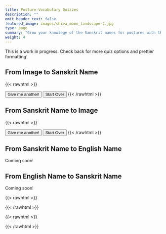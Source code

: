 ```yaml
---
title: Posture-Vocabulary Quizzes
description: ""
omit_header_text: false
featured_image: images/shiva_moon_landscape-2.jpg
type: page
summary: "Grow your knowlege of the Sanskrit names for postures with this quizzing app!"
weight: 4
---
```


This is a work in progress.  Check back for more quiz options and prettier formatting!

## From Image to Sanskrit Name

{{< rawhtml >}}
<div quiz-type="image-to-sanskrit" id="image-to-sanskrit-question"></div>
<p quiz-type= "image-to-sanskrit" id="image-to-sanskrit-accounting"></p>
<button quiz-type="image-to-sanskrit" class="quiz-button" id="image-to-sanskrit-go-again" type="button">Give me another!</button> 
<button quiz-type="image-to-sanskrit" class="quiz-button hide-at-start" id="image-to-sanskrit-start-over" type="button">Start Over</button> 
{{< /rawhtml >}}

## From Sanskrit Name to Image

{{< rawhtml >}}
<div quiz-type="sanskrit-to-image" id="sanskrit-to-image-question"></div>
<p quiz-type= "sanskrit-to-image" id="sanskrit-to-image-accounting"></p>
<button quiz-type="sanskrit-to-image" class="quiz-button" id="sanskrit-to-image-go-again" type="button">Give me another!</button> 
<button quiz-type="sanskrit-to-image" class="quiz-button hide-at-start" id="sanskrit-to-image-start-over" type="button">Start Over</button> 
{{< /rawhtml >}}

## From Sanskrit Name to English Name

Coming soon!

## From English Name to Sanskrit Name

Coming soon!

{{< rawhtml >}}
<script>
const postures = [
    {
      "sanskrit": "samasthitiḥ",
      "english": "Even Standing",
      "audio": "/audio/samasthiti.m4a",
      "image": "/images/primary/sama.jpeg",
      "details": "/articles/primary/index.html#sūryanamaskāra-a-sequence"
    },
    {
        "sanskrit": "uttānasana A",
        "english": "Stretching Out A",
        "audio": "/audio/uttana-a.m4a",
        "image": "/images/primary/uttana-a.jpeg",
        "details": "/articles/primary/index.html#sūryanamaskāra-a-sequence"
    },
    {
        "sanskrit": "uttānasana B",
        "english": "Stretching Out B",
        "audio": "/audio/uttana-b.m4a",
        "image": "/images/primary/uttana-b.jpeg",
        "details": "/articles/primary/index.html#sūryanamaskāra-a-sequence"
    },
    {
        "sanskrit": "caturaṅgadaṇḍāsana",
        "english": "Four-Limbed Stick Posture",
        "audio": "/audio/catur.m4a",
        "image": "/images/primary/catur.jpeg",
        "details": "/articles/primary/index.html#sūryanamaskāra-a-sequence"
    },
    {
        "sanskrit": "ūrdhvamukhaśvānāsana",
        "english": "Upward-Face Dog Posture",
        "audio": "/audio/updog.m4a",
        "image": "/images/primary/updog.jpeg",
        "details": "/articles/primary/index.html#sūryanamaskāra-a-sequence"
    },
    {
        "sanskrit": "adhomukhaśvānāsana",
        "english": "Downward-Face Dog Posture",
        "audio": "/audio/downdog.m4a",
        "image": "/images/primary/downdog.jpeg",
        "details": "/articles/primary/index.html#sūryanamaskāra-a-sequence"
    },
    {
        "sanskrit": "pādāṅguṣṭhāsana",
        "english": "Thumb to Foot Posture (or Big Toe of the Foot Posture)",
        "audio": "/audio/padangusta.m4a",
        "image": "/images/primary/padangushthasana.jpeg",
        "details": "/articles/primary/index.html#pādāṅguṣṭhāsana"
    },
    {
        "sanskrit": "pādahastāsana",
        "english": "Hand under Foot Posture",
        "audio": "/audio/padahastasana.m4a",
        "image": "/images/primary/padahasta.jpeg",
        "details": "/articles/primary/index.html#pādāhastāsana"
    },
    {
        "sanskrit": "trikoṇāsana",
        "english": "Triangle Posture",
        "audio": "/audio/trikonasana.m4a",
        "image": "/images/primary/trikona.jpeg",
        "details": "/articles/primary/index.html#trikoṇāsana"
    },
    {
        "sanskrit": "parivṛttatrikoṇāsana",
        "english": "Revolved Triangle Posture",
        "audio": "/audio/parivrttatrikonasana.m4a",
        "image": "/images/primary/parivrttatrikona.jpeg",
        "details": "/articles/primary/index.html#parivṛttatrikoṇāsana"
    },
    {
        "sanskrit": "parśvakoṇāsana",
        "english": "Side Angle Posture",
        "audio": "/audio/parshvakona.m4a",
        "image": "/images/primary/parsvakona.jpeg",
        "details": "/articles/primary/index.html#parśvakoṇāsana"
    },
    {
        "sanskrit": "parivṛttaparśvakoṇāsana",
        "english": "Revolved Side Angle Posture",
        "audio": "/audio/parivrttaparshva.m4a",
        "image": "/images/primary/parivrttaparsvakona.jpeg",
        "details": "/articles/primary/index.html#parivṛttaparśvakoṇāsana"
    },
    {
        "sanskrit": "prasāritapādottānāsana A",
        "english": "Stretching Out to Spread Feet Posture A",
        "audio": "/audio/prsarita.m4a",
        "image": "/images/primary/prasarita-a.jpeg",
        "details": "/articles/primary/index.html#prasāritapādottānāsana"
    },
    {
        "sanskrit": "prasāritapādottānāsana B",
        "english": "Stretching Out to Spread Feet Posture B",
        "audio": "/audio/prsarita.m4a",
        "image": "/images/primary/prasarita-b.jpeg",
        "details": "/articles/primary/index.html#prasāritapādottānāsana"
    },
    {
        "sanskrit": "prasāritapādottānāsana C",
        "english": "Stretching Out to Spread Feet Posture C",
        "audio": "/audio/prsarita.m4a",
        "image": "/images/primary/prasarita-c.jpeg",
        "details": "/articles/primary/index.html#prasāritapādottānāsana"
    },
    {
        "sanskrit": "prasāritapādottānāsana D",
        "english": "Stretching Out to Spread Feet Posture D",
        "audio": "/audio/prsarita.m4a",
        "image": "/images/primary/prasarita-d.jpeg",
        "details": "/articles/primary/index.html#prasāritapādottānāsana"
    },
    {
        "sanskrit": "parśvottānāsana",
        "english": "Stretching Out to the Side Posture",
        "audio": "/audio/parshvottana.m4a",
        "image": "/images/primary/parsva.jpeg",
        "details": "/articles/primary/index.html#parśvottānāsana"
    },
    {
        "sanskrit": "utthitahastapādāṅguṣṭhāsana A",
        "english": "Standing Hand-to-Big-Toe-of-the-Foot Posture A",
        "audio": "/audio/utthitahasta.m4a",
        "image": "/images/primary/utthitahasta-a.jpeg",
        "details": "/articles/primary/index.html#utthitahastapādāṅguṣṭhāsana"
    },
    {
        "sanskrit": "utthitahastapādāṅguṣṭhāsana B",
        "english": "Standing Hand-to-Big-Toe-of-the-Foot Posture B",
        "audio": "/audio/utthitahasta.m4a",
        "image": "/images/primary/utthitahasta-b.jpeg",
        "details": "/articles/primary/index.html#utthitahastapādāṅguṣṭhāsana"
    },
    {
        "sanskrit": "utthitahastapādāṅguṣṭhāsana C",
        "english": "Standing Hand-to-Big-Toe-of-the-Foot Posture C",
        "audio": "/audio/utthitahasta.m4a",
        "image": "/images/primary/utthitahasta-c.jpeg",
        "details": "/articles/primary/index.html#utthitahastapādāṅguṣṭhāsana"
    },
    {
        "sanskrit": "utthitahastapādāṅguṣṭhāsana D",
        "english": "Standing Hand-to-Big-Toe-of-the-Foot Posture D",
        "audio": "/audio/utthitahasta.m4a",
        "image": "/images/primary/utthitahasta-d.jpeg",
        "details": "/articles/primary/index.html#utthitahastapādāṅguṣṭhāsana"
    },
    {
        "sanskrit": "ardhabaddhapadmottānāsana",
        "english": "Stretching out in Half Bound Lotus Posture",
        "audio": "/audio/ardhabaddhapadmottana.m4a",
        "image": "/images/primary/ardhabaddhapadmottana.jpeg",
        "details": "/articles/primary/index.html#ardhabaddhapadmottānāsana"
    },
    {
        "sanskrit": "utkaṭāsana",
        "english": "Fierce Posture (often called Chair Posture)",
        "audio": "/audio/utkata.m4a",
        "image": "/images/primary/utkata.jpeg",
        "details": "/articles/primary/index.html#utkaṭāsana"
    },
    {
        "sanskrit": "vīrabhadrāsana A",
        "english": "Auspicious Hero Posture A (also called Warrior Posture)",
        "audio": "/audio/virabhadra.m4a",
        "image": "/images/primary/vira-1.jpeg",
        "details": "/articles/primary/index.html#vīrabhadrāsana"
    },
    {
        "sanskrit": "vīrabhadrāsana B",
        "english": "Auspicious Hero Posture B (also called Warrior Posture)",
        "audio": "/audio/virabhadra.m4a",
        "image": "/images/primary/vira-2.jpeg",
        "details": "/articles/primary/index.html#vīrabhadrāsana"
    },
    {
        "sanskrit": "daṇḍāsana",
        "english": "Stick Posture",
        "audio": "/audio/danda.m4a",
        "image": "/images/primary/dandasana.jpeg",
        "details": "/articles/primary/index.html#daṇḍāsana"
    },
    {
        "sanskrit": "paścimottānāsana A",
        "english": "West Stretching Out Posture A",
        "audio": "/audio/paschimottana.m4a",
        "image": "/images/primary/paschi-a.jpeg",
        "details": "/articles/primary/index.html#paścimottānāsana-a"
    },
    {
        "sanskrit": "paścimottānāsana B",
        "english": "West Stretching Out Posture B",
        "audio": "/audio/paschimottana.m4a",
        "image": "/images/primary/paschi-b.jpeg",
        "details": "/articles/primary/index.html#paścimottānāsana-b"
    },
    {
        "sanskrit": "paścimottānāsana C",
        "english": "West Stretching Out Posture C",
        "audio": "/audio/paschimottana.m4a",
        "image": "/images/primary/paschi-c.jpeg",
        "details": "/articles/primary/index.html#paścimottānāsana-c"
    },
    {
        "sanskrit": "pūrvottānāsana",
        "english": "East Stretching out Posture",
        "audio": "/audio/purvottana.m4a",
        "image": "/images/primary/purvo.jpeg",
        "details": "/articles/primary/index.html#pūrvottānāsana"
    },
    {
        "sanskrit": "ardhabaddhapadmapaścimottānāsana",
        "english": "Half Bound Lotus West Stretching out Posture",
        "audio": "/audio/ardhabaddhapadmapaschima.m4a",
        "image": "/images/primary/abpp.jpeg",
        "details": "/articles/primary/index.html#ardhabaddhapadmapaścimottānāsana"
    },
    {
        "sanskrit": "tryaṅgamukhaikapādapaścimottānāsana",
        "english": "Three-Limbed Face to One Leg West Stretching out Posture",
        "audio": "/audio/tryanga.m4a",
        "image": "/images/primary/trianga.jpeg",
        "details": "/articles/primary/index.html#tryaṅgamukhaikapādapaścimottānāsana"
    },
    {
        "sanskrit": "jānuśīrṣāsana A",
        "english": "Head to Knee Posture A",
        "audio": "/audio/janushirsha.m4a",
        "image": "/images/primary/janu-a.jpeg",
        "details": "/articles/primary/index.html#jānuśīrṣāsana-a"
    },
    {
        "sanskrit": "jānuśīrṣāsana B",
        "english": "Head to Knee Posture B",
        "audio": "/audio/janushirsha.m4a",
        "image": "/images/primary/janu-b.jpeg",
        "details": "/articles/primary/index.html#jānuśīrṣāsana-b"
    },
    {
        "sanskrit": "jānuśīrṣāsana C",
        "english": "Head to Knee Posture C",
        "audio": "/audio/janushirsha.m4a",
        "image": "/images/primary/janu-c.jpeg",
        "details": "/articles/primary/index.html#jānuśīrṣāsana-c"
    },
    {
        "sanskrit": "marīcyāsana A",
        "english": "Marīci Posture A",
        "audio": "/audio/marici.m4a",
        "image": "/images/primary/mari-a.jpeg",
        "details": "/articles/primary/index.html#marīcyāsana-a"
    },
    {
        "sanskrit": "marīcyāsana B",
        "english": "Marīci Posture B",
        "audio": "/audio/marici.m4a",
        "image": "/images/primary/mari-b.jpeg",
        "details": "/articles/primary/index.html#marīcyāsana-a"
    },
    {
        "sanskrit": "marīcyāsana C",
        "english": "Marīci Posture C",
        "audio": "/audio/marici.m4a",
        "image": "/images/primary/mari-c.jpeg",
        "details": "/articles/primary/index.html#marīcyāsana-a"
    },
    {
        "sanskrit": "marīcyāsana D",
        "english": "Marīci Posture D",
        "audio": "/audio/marici.m4a",
        "image": "/images/primary/mari-d.jpeg",
        "details": "/articles/primary/index.html#marīcyāsana-a"
    },
    {
        "sanskrit": "nāvāsana",
        "english": "Boat Posture",
        "audio": "/audio/nava.m4a",
        "image": "/images/primary/nava.jpeg",
        "details": "/articles/primary/index.html#nāvāsana"
    },
    {
        "sanskrit": "bhujapīḍāsana A",
        "english": "Pressure on the Shoulders Posture A",
        "audio": "/audio/bhuja.m4a",
        "image": "/images/primary/bhuja-a.jpeg",
        "details": "/articles/primary/index.html#bhujapīḍāsana"
    },
    {
        "sanskrit": "bhujapīḍāsana B",
        "english": "Pressure on the Shoulders Posture B",
        "audio": "/audio/bhuja.m4a",
        "image": "/images/primary/bhuja-b.jpeg",
        "details": "/articles/primary/index.html#bhujapīḍāsana"
    },
    {
        "sanskrit": "kūrmāsana",
        "english": "Tortoise Posture",
        "audio": "/audio/kurma.m4a",
        "image": "/images/primary/kurma.jpeg",
        "details": "/articles/primary/index.html#kūrmāsana"
    },
    {
        "sanskrit": "suptakūrmāsana",
        "english": "Sleeping Tortoise Posture",
        "audio": "/audio/suptakurma.m4a",
        "image": "/images/primary/suptak.jpeg",
        "details": "/articles/primary/index.html#suptakūrmāsana"
    },
    {
        "sanskrit": "garbhapiṇḍāsana",
        "english": "Embryo in the Womb Posture",
        "audio": "/audio/garbha.m4a",
        "image": "/images/primary/garbha.jpeg",
        "details": "/articles/primary/index.html#garbhapiṇḍāsana"
    },
    {
        "sanskrit": "kukkuṭāsana",
        "english": "Rooster Posture",
        "audio": "/audio/kukkuta.m4a",
        "image": "/images/primary/kukku.jpeg",
        "details": "/articles/primary/index.html#kukkuṭāsana"
    },
    {
        "sanskrit": "baddhakoṇāsana A",
        "english": "Bound Angle Posture A",
        "audio": "/audio/baddhakona.m4a",
        "image": "/images/primary/baddhak-a.jpeg",
        "details": "/articles/primary/index.html#baddhakoṇāsana"
    },
    {
        "sanskrit": "baddhakoṇāsana B",
        "english": "Bound Angle Posture B",
        "audio": "/audio/baddhakona.m4a",
        "image": "/images/primary/baddhak-b.jpeg",
        "details": "/articles/primary/index.html#baddhakoṇāsana"
    },
    {
        "sanskrit": "upaviṣṭakoṇāsana A / suptakoṇāsana B",
        "english": "'Entered-into' Angle Posture A / Sleeping Angle Posture B",
        "audio": "/audio/upavishta.m4a",
        "image": "/images/primary/upa-a.jpeg",
        "details": "/articles/primary/index.html#upaviṣṭakoṇāsana"
    },
    {
        "sanskrit": "upaviṣṭakoṇāsana B",
        "english": "'Entered-into' Angle Posture B",
        "audio": "/audio/upavishta.m4a",
        "image": "/images/primary/upa-b.jpeg",
        "details": "/articles/primary/index.html#upaviṣṭakoṇāsana"
    },
    {
        "sanskrit": "suptakoṇāsana A",
        "english": "Sleeping Angle Posture A",
        "audio": "/audio/suptakona.m4a",
        "image": "/images/primary/suptakona-a.jpeg",
        "details": "/articles/primary/index.html#suptakoṇāsana"
    },
    {
        "sanskrit": "suptapādāṅguṣṭhāsana A",
        "english": "Sleeping Sleeping Thumb-to-Foot Posture A",
        "audio": "/audio/suptapada.m4a",
        "image": "/images/primary/suptapada-a.jpeg",
        "details": "/articles/primary/index.html#suptapādāṅguṣṭhāsana"
    },
    {
        "sanskrit": "suptapādāṅguṣṭhāsana B",
        "english": "Sleeping Sleeping Thumb-to-Foot Posture B",
        "audio": "/audio/suptapada.m4a",
        "image": "/images/primary/suptapada-b.jpeg",
        "details": "/articles/primary/index.html#suptapādāṅguṣṭhāsana"
    },
    {
        "sanskrit": "suptapādāṅguṣṭhāsana C",
        "english": "Sleeping Sleeping Thumb-to-Foot Posture C",
        "audio": "/audio/suptapada.m4a",
        "image": "/images/primary/suptapada-c.jpeg",
        "details": "/articles/primary/index.html#suptapādāṅguṣṭhāsana"
    },
    {
        "sanskrit": "suptapādāṅguṣṭhāsana D",
        "english": "Sleeping Sleeping Thumb-to-Foot Posture D",
        "audio": "/audio/suptapada.m4a",
        "image": "/images/primary/suptapada-d.jpeg",
        "details": "/articles/primary/index.html#suptapādāṅguṣṭhāsana"
    },
    {
        "sanskrit": "ubhayapādāṅguṣṭhāsana A",
        "english": "Thumbs to Both Feet Posture A",
        "audio": "/audio/ubhayapada.m4a",
        "image": "/images/primary/ubhaya-a.jpeg",
        "details": "/articles/primary/index.html#ubhayapādāṅguṣṭhāsana"
    },
    {
        "sanskrit": "ubhayapādāṅguṣṭhāsana B",
        "english": "Thumbs to Both Feet Posture B",
        "audio": "/audio/ubhayapada.m4a",
        "image": "/images/primary/ubhaya-b.jpeg",
        "details": "/articles/primary/index.html#ubhayapādāṅguṣṭhāsana"
    },
    {
        "sanskrit": "ūrdhvamukhapaścimottānāsana",
        "english": "Upward Face West Stretching out Posture",
        "audio": "/audio/urdhvamukha.m4a",
        "image": "/images/primary/urdhvamukha.jpeg",
        "details": "/articles/primary/index.html#ūrdhvamukhapaścimottānāsana"
    },
    {
        "sanskrit": "setubandhāsana",
        "english": "Bridge-Binding Posture",
        "audio": "/audio/setu.m4a",
        "image": "/images/primary/setu.jpeg",
        "details": "/articles/primary/index.html#setubandhāsana"
    },
    {
        "sanskrit": "sālambhasarvāṅgāsana",
        "english": "Posture where All Limbs are Held Up (AKA Shoulder Stand)",
        "audio": "/audio/salambha.m4a",
        "image": "/images/primary/shoulder.jpeg",
        "details": "/articles/primary/index.html#sālambhasarvāṅgāsana"
    },
    {
        "sanskrit": "hālāsana",
        "english": "Plow Posture",
        "audio": "/audio/hala.m4a",
        "image": "/images/primary/hala.jpeg",
        "details": "/articles/primary/index.html#hālāsana"
    },
    {
        "sanskrit": "ūrdhvapadmāsana",
        "english": "Upward Lotus Posture",
        "audio": "/audio/urdhvapadma.m4a",
        "image": "/images/primary/urdhvapadma.jpeg",
        "details": "/articles/primary/index.html#ūrdhvapadmāsana"
    },
    {
        "sanskrit": "piṇḍāsana",
        "english": "Embryo Posture",
        "audio": "/audio/pinda.m4a",
        "image": "/images/primary/pinda.jpeg",
        "details": "/articles/primary/index.html#piṇḍāsana"
    },
    {
        "sanskrit": "matsyāsana",
        "english": "Fish Posture",
        "audio": "/audio/matsya.m4a",
        "image": "/images/primary/matsya.jpeg",
        "details": "/articles/primary/index.html#matsyāsana"
    },
    {
        "sanskrit": "uttānapādāsana",
        "english": "Legs Stretching out Posture",
        "audio": "/audio/uttanapada.m4a",
        "image": "/images/primary/uttanapada.jpeg",
        "details": "/articles/primary/index.html#uttānapādāsana"
    },
    {
        "sanskrit": "śīrṣāsana",
        "english": "Headstand",
        "audio": "/audio/sirsha.m4a",
        "image": "/images/primary/sirsa.jpeg",
        "details": "/articles/primary/index.html#śīrṣāsana"
    },
    {
        "sanskrit": "ūrdhvadaṇḍāsana A",
        "english": "Upward Stick Posture A",
        "audio": "/audio/urdhvadanda.m4a",
        "image": "/images/primary/urdhvadanda-a.jpeg",
        "details": "/articles/primary/index.html#ūrdhvadaṇḍāsana"
    },
    {
        "sanskrit": "ūrdhvadaṇḍāsana B",
        "english": "Upward Stick Posture B",
        "audio": "/audio/urdhvadanda.m4a",
        "image": "/images/primary/urdhvadanda-b.jpeg",
        "details": "/articles/primary/index.html#ūrdhvadaṇḍāsana"
    },
    {
        "sanskrit": "bālāsana",
        "english": "Child Posture",
        "audio": "/audio/bala.m4a",
        "image": "/images/primary/bala.jpeg",
        "details": "/articles/primary/index.html#bālāsana"
    },
    {
        "sanskrit": "baddhapadmāsana",
        "english": "Bound Lotus Posture",
        "audio": "/audio/baddhapadma.m4a",
        "image": "/images/primary/baddhapadma.jpeg",
        "details": "/articles/primary/index.html#baddhapadmāsana"
    },
    {
        "sanskrit": "padmāsana",
        "english": "Lotus Posture",
        "audio": "/audio/padma.m4a",
        "image": "/images/primary/padma.jpeg",
        "details": "/articles/primary/index.html#padmāsana"
    },
    {
        "sanskrit": "tolāsana",
        "english": "'Tola' Posture",
        "audio": "/audio/tola.m4a",
        "image": "/images/primary/tola.jpeg",
        "details": "/articles/primary/index.html#tolāsana"
    },
    {
        "sanskrit": "śāvāsana",
        "english": "Corpse Posture",
        "audio": "/audio/sava.m4a",
        "image": "/images/primary/sava.jpeg",
        "details": "/articles/primary/index.html#śāvāsana"
    }
]
</script>
{{< /rawhtml >}}

{{< rawhtml >}}
<script src="/js/quiz.js"></script>
{{< /rawhtml >}}

